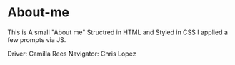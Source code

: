 # About-me

This is A small "About me" Structred in HTML and Styled in CSS I applied a few prompts via JS.

Driver: Camilla Rees
Navigator: Chris Lopez
